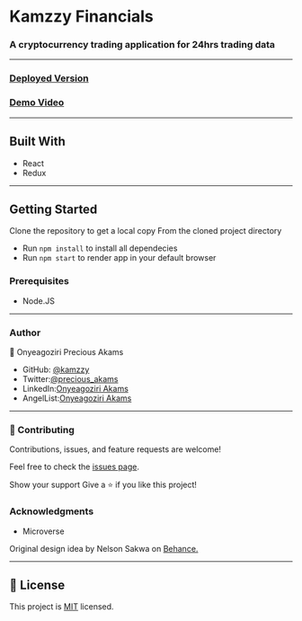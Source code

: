 # Kamzzy Financials
### A cryptocurrency trading application for 24hrs trading data
***
### [Deployed Version](https://whimsical-mousse-f75b49.netlify.app/)
### [Demo Video](https://www.loom.com/share/fb79ff1b3e1b4a7a9cc10eb9b024c56b)
 ***
## Built With
* React
* Redux
***
## Getting Started

Clone the repository to get a local copy
From the cloned project directory
* Run `npm install` to install all dependecies
* Run `npm start` to render app in your default browser

### Prerequisites
* Node.JS
***
### Author

👤 Onyeagoziri Precious Akams

* GitHub: [@kamzzy](https://github.com/kamzzy)
* Twitter:[@precious_akams](https://twitter.com/precious_akams)
* LinkedIn:[Onyeagoziri Akams](https://www.linkedin.com/in/onyeagoziri-akams/)
* AngelList:[Onyeagoziri Akams](https://angel.co/u/onyeagoziri-akams)
***
### 🤝 Contributing
Contributions, issues, and feature requests are welcome!

Feel free to check the [issues page](../../issues/).

Show your support
Give a ⭐️ if you like this project!

### Acknowledgments
* Microverse

 Original design idea by Nelson Sakwa on [Behance.](https://www.behance.net/sakwadesignstudio)
 ***
 ## 📝 License

This project is [MIT](./MIT.md) licensed.
